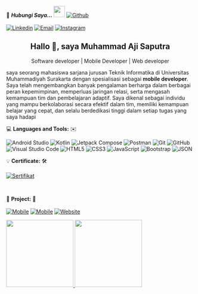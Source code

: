 <!--

## Complete list of github markdown emoji markup
https://gist.github.com/rxaviers/7360908

## technologies Icons 
https://simpleicons.org/

-->
📝 ***Hubungi Saya...*** <img src="https://media.giphy.com/media/WUlplcMpOCEmTGBtBW/giphy.gif" width="30">  [![Github](https://img.shields.io/github/followers/achidoang?label=Follow%20Me&style=social)](https://github.com/achidoang)
<br>
<br>
[![Linkedin](https://img.shields.io/badge/LinkedIn-Muhammad%20Aji%20Saputra-blue?logo=Linkedin&logoColor=blue&labelColor=black)](https://www.linkedin.com/in/muhammadajisaputra/)
[![Email](https://img.shields.io/badge/Gmail-muhammadaji1614@gmail.com-blue?logo=Gmail&logoColor=red&labelColor=black)](mailto:muhammadaji1614@gmail.com)
[![Instagram](https://img.shields.io/badge/Instagram-Muhammad%20Aji%20Saputra-blue?logo=instagram&logoColor=white&labelColor=black)](https://Instagram.com/achiaja_)


<h2 align='center'><strong>Hallo 👋, saya Muhammad Aji Saputra</strong></h2>
<!-- <h3 align='center'><strong><a href="https://ahmad-sawalqeh.github.io/my_resume/" target="_blank">Portfolio🌐</a></strong></h3> -->
<p align='center'>Software developer | Mobile Developer | Web developer</p>
<p align='left'> saya seorang mahasiswa sarjana jurusan Teknik Informatika di Universitas Muhammadiyah Surakarta dengan spesialisasi sebagai <strong>mobile developer</strong>. Saya telah mengembangkan banyak pengalaman berharga dalam berbagai peran kepemimpinan, memperluas jaringan relasi, serta mengasah kemampuan tim dan pembelajaran adaptif. Saya dikenal sebagai individu yang mampu berkolaborasi secara efektif dalam tim, memiliki kemampuan belajar yang cepat, dan selalu berdedikasi tinggi dalam setiap tugas yang saya hadapi</p>


💻 **Languages and Tools:** ✉️<br>

![Android Studio](https://img.shields.io/badge/-Android_Studio-000000?style=flat&logo=android-studio&logoColor=3DDC84&labelColor=ffffff)
![Kotlin](https://img.shields.io/badge/-Kotlin-000000?style=flat&logo=kotlin&logoColor=7F52FF&labelColor=ffffff)
![Jetpack Compose](https://img.shields.io/badge/-Jetpack_Compose-000000?style=flat&logo=jetpack-compose&logoColor=4285F4&labelColor=ffffff)
![Postman](https://img.shields.io/badge/-Postman-000000?style=flat&logo=postman&logoColor=FF6C37&labelColor=ffffff)
![Git](https://img.shields.io/badge/-Git-000000?style=flat&logo=git&logoColor=F05032&labelColor=ffffff)
![GitHub](https://img.shields.io/badge/-GitHub-000000?style=flat&logo=github&logoColor=000000&labelColor=ffffff)
![Visual Studio Code](https://img.shields.io/badge/-VSCode-000000?style=flat&logo=visual-studio-code&labelColor=007ACC)
![HTML5](https://img.shields.io/badge/-HTML5-000000?style=flat&logo=html5&logoColor=ffffff&labelColor=E34F26)
![CSS3](https://img.shields.io/badge/-CSS3-000000?style=flat&logo=css3&logoColor=ffffff&labelColor=1572B6) 
![JavaScript](https://img.shields.io/badge/-JavaScript-000000?style=flat&logo=javascript)
![Bootstrap](https://img.shields.io/badge/-Bootstrap-000000?style=flat&logo=bootstrap&logoColor=ffffff&labelColor=563D7C)
![JSON](https://img.shields.io/badge/-JSON-000000?style=flat&logo=JSON&logoColor=000000&labelColor=ffffff) 
<br>

💡 **Certificate:** 🛠️<br>
<br>
[![Sertifikat](https://img.shields.io/badge/Sertifikat-Muhammad%20Aji%20Saputra-blue?labelColor=black)](https://github.com/achidoang/sertifikat.git)

<br>

🔑 **Project:** 📲<br>
<br>
[![Mobile](https://img.shields.io/badge/Mobile-NewsApp-blue?labelColor=black)](https://github.com/achidoang/NewsApp)
[![Mobile](https://img.shields.io/badge/Mobile-GymToolkit-blue?labelColor=black)](https://github.com/GymToolKit/GymToolKit-bangkit-MobileDevelopment)
[![Website](https://img.shields.io/badge/Website-ScriptShare-blue?labelColor=black)](https://github.com/its0din-ai/scriptshare)

<p align="left">
<a href="https://github.com/achidoang">
  <img height="180em" src="https://github-readme-stats-eight-theta.vercel.app/api?username=gilangadhan&show_icons=true&theme=algolia&include_all_commits=true&count_private=true"/>
  <img height="180em" src="https://github-readme-stats-eight-theta.vercel.app/api/top-langs/?username=gilangadhan&layout=compact&langs_count=8&theme=algolia"/>
</a>
</p>





